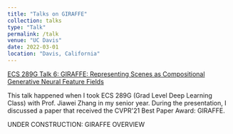 ```yaml
---
title: "Talks on GIRAFFE"
collection: talks
type: "Talk"
permalink: /talk
venue: "UC Davis"
date: 2022-03-01
location: "Davis, California"
---
```


[ECS 289G Talk 6: GIRAFFE: Representing Scenes as Compositional Generative Neural Feature Fields](https://www.youtube.com/watch?v=SI9-Q5MmMXU&t=2651s)

This talk happened when I took ECS 289G (Grad Level Deep Learning Class) with Prof. Jiawei Zhang in my senior year. During the presentation, I discussed a paper that received the CVPR'21 Best Paper Award: GIRAFFE.

UNDER CONSTRUCTION: GIRAFFE OVERVIEW
